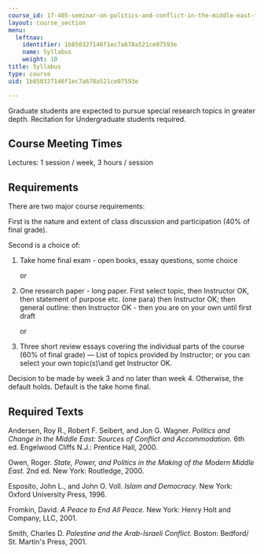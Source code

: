 ```yaml
---
course_id: 17-405-seminar-on-politics-and-conflict-in-the-middle-east-fall-2003
layout: course_section
menu:
  leftnav:
    identifier: 1b850327146f1ec7a678a521ce07593e
    name: Syllabus
    weight: 10
title: Syllabus
type: course
uid: 1b850327146f1ec7a678a521ce07593e

---
```


Graduate students are expected to pursue special research topics in greater depth. Recitation for Undergraduate students required.

Course Meeting Times
--------------------

Lectures: 1 session / week, 3 hours / session

Requirements
------------

There are two major course requirements:  
  
First is the nature and extent of class discussion and participation (40% of final grade).  
  
Second is a choice of:

1.  Take home final exam - open books, essay questions, some choice  
      
    or  
    
2.  One research paper - long paper. First select topic, then Instructor OK, then statement of purpose etc. (one para) then Instructor OK; then general outline: then Instructor OK - then you are on your own until first draft  
      
    or  
    
3.  Three short review essays covering the individual parts of the course (60% of final grade) — List of topics provided by Instructor; or you can select your own topic(s)\\and get Instructor OK.

Decision to be made by week 3 and no later than week 4. Otherwise, the default holds. Default is the take home final.

Required Texts
--------------

Andersen, Roy R., Robert F. Seibert, and Jon G. Wagner. _Politics and Change in the Middle East: Sources of Conflict and Accommodation._ 6th ed. Engelwood Cliffs N.J.: Prentice Hall, 2000.

Owen, Roger. _State, Power, and Politics in the Making of the Modern Middle East._ 2nd ed. New York: Routledge, 2000.

Esposito, John L., and John O. Voll. _Islam and Democracy._ New York: Oxford University Press, 1996.

Fromkin, David. _A Peace to End All Peace._ New York: Henry Holt and Company, LLC, 2001.

Smith, Charles D. _Palestine and the Arab-Israeli Conflict._ Boston: Bedford/ St. Martin's Press, 2001.